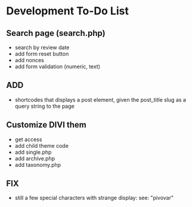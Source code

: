 # Development To-Do List

## Search page (search.php)
- search by review date
- add form reset button
- add nonces
- add form validation (numeric, text)

## ADD
- shortcodes that displays a post element, given the post_title slug as a query string to the page

## Customize DIVI them
- get access
- add child theme code
- add single.php
- add archive.php
- add taxonomy.php

## FIX
- still a few special characters with strange display:
see: "pivovar"




